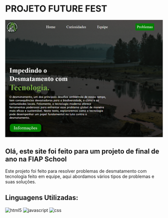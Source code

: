 # PROJETO FUTURE FEST
<img src="img/Capture.PNG">

## Olá, este site foi feito para um projeto de final de ano na FIAP School
Este projeto foi feito para resolver problemas de desmatamento com tecnologia feito em equipe, aqui abordamos vários tipos de problemas e suas soluções.

## Linguagens Utilizadas:<br/>
<div style="display: inline_block">
    <img align="center" alt="html5" src="https://img.shields.io/badge/HTML5-E34F26?style=for-the-badge&logo=html5&logoColor=white" />
    <img align="center" alt="javascript" src="https://img.shields.io/badge/JavaScript-F7DF1E?style=for-the-badge&logo=javascript&logoColor=black" />
    <img align="center" alt="css" src="https://img.shields.io/badge/CSS-239120?&style=for-the-badge&logo=css3&logoColor=white" />
</div><br/>